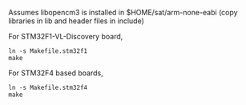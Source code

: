 Assumes libopencm3 is installed in $HOME/sat/arm-none-eabi (copy libraries in lib and header files in include)

For STM32F1-VL-Discovery board, 
```shell
ln -s Makefile.stm32f1
make
```

For STM32F4 based boards,
```shell
ln -s Makefile.stm32f4
make
```
